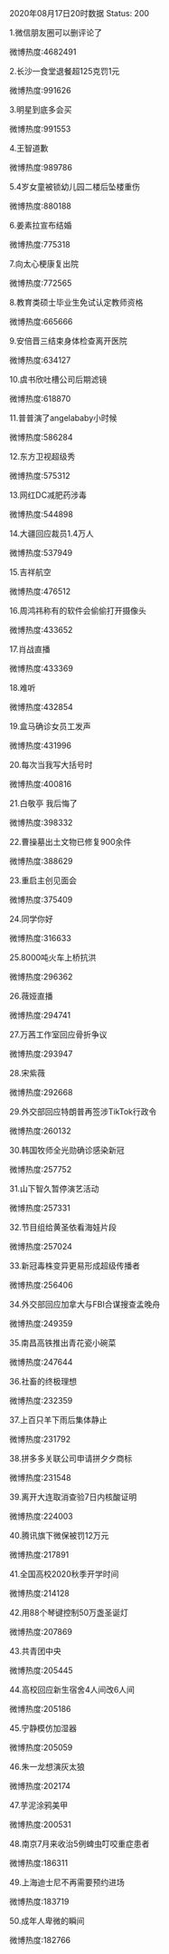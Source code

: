 2020年08月17日20时数据
Status: 200

1.微信朋友圈可以删评论了

微博热度:4682491

2.长沙一食堂退餐超125克罚1元

微博热度:991626

3.明星到底多会买

微博热度:991553

4.王智道歉

微博热度:989786

5.4岁女童被锁幼儿园二楼后坠楼重伤

微博热度:880188

6.姜素拉宣布结婚

微博热度:775318

7.向太心梗康复出院

微博热度:772565

8.教育类硕士毕业生免试认定教师资格

微博热度:665666

9.安倍晋三结束身体检查离开医院

微博热度:634127

10.虞书欣吐槽公司后期滤镜

微博热度:618870

11.普普演了angelababy小时候

微博热度:586284

12.东方卫视超级秀

微博热度:575312

13.网红DC减肥药涉毒

微博热度:544898

14.大疆回应裁员1.4万人

微博热度:537949

15.吉祥航空

微博热度:476512

16.周鸿祎称有的软件会偷偷打开摄像头

微博热度:433652

17.肖战直播

微博热度:433369

18.难听

微博热度:432854

19.盒马确诊女员工发声

微博热度:431996

20.每次当我写大括号时

微博热度:400816

21.白敬亭 我后悔了

微博热度:398332

22.曹操墓出土文物已修复900余件

微博热度:388629

23.重启主创见面会

微博热度:375409

24.同学你好

微博热度:316633

25.8000吨火车上桥抗洪

微博热度:296362

26.薇娅直播

微博热度:294741

27.万茜工作室回应骨折争议

微博热度:293947

28.宋紫薇

微博热度:292668

29.外交部回应特朗普再签涉TikTok行政令

微博热度:260132

30.韩国牧师全光勋确诊感染新冠

微博热度:257752

31.山下智久暂停演艺活动

微博热度:257331

32.节目组给黄圣依看海娃片段

微博热度:257024

33.新冠毒株变异更易形成超级传播者

微博热度:256406

34.外交部回应加拿大与FBI合谋搜查孟晚舟

微博热度:249359

35.南昌高铁推出青花瓷小碗菜

微博热度:247644

36.社畜的终极理想

微博热度:232359

37.上百只羊下雨后集体静止

微博热度:231792

38.拼多多关联公司申请拼夕夕商标

微博热度:231548

39.离开大连取消查验7日内核酸证明

微博热度:224003

40.腾讯旗下微保被罚12万元

微博热度:217891

41.全国高校2020秋季开学时间

微博热度:214128

42.用88个琴键控制50万盏圣诞灯

微博热度:207869

43.共青团中央

微博热度:205445

44.高校回应新生宿舍4人间改6人间

微博热度:205186

45.宁静模仿加湿器

微博热度:205059

46.朱一龙想演灰太狼

微博热度:202174

47.芋泥涂鸦美甲

微博热度:200531

48.南京7月来收治5例蜱虫叮咬重症患者

微博热度:186311

49.上海迪士尼不再需要预约进场

微博热度:183719

50.成年人卑微的瞬间

微博热度:182766

